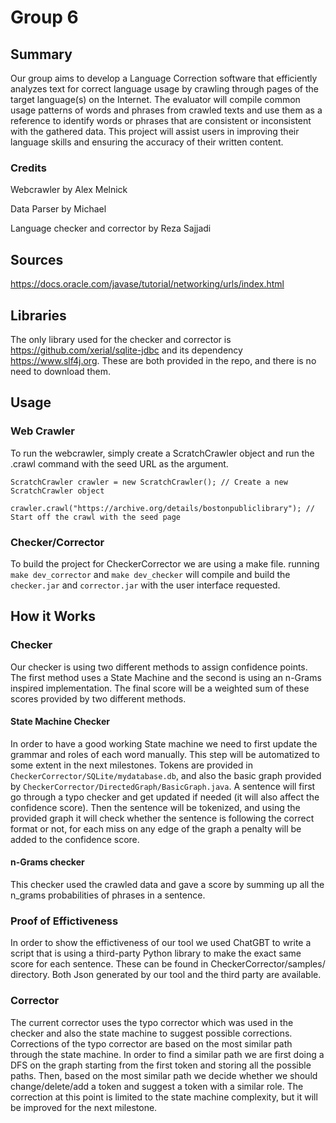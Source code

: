# Group 6
## Summary
Our group aims to develop a Language Correction software that efficiently analyzes text for correct language usage by crawling through pages of the target language(s) on the Internet. The evaluator will compile common usage patterns of words and phrases from crawled texts and use them as a reference to identify words or phrases that are consistent or inconsistent with the gathered data. This project will assist users in improving their language skills and ensuring the accuracy of their written content.

### Credits
Webcrawler by Alex Melnick 

Data Parser by Michael

Language checker and corrector by Reza Sajjadi

## Sources
https://docs.oracle.com/javase/tutorial/networking/urls/index.html

## Libraries
The only library used for the checker and corrector is https://github.com/xerial/sqlite-jdbc and its dependency https://www.slf4j.org. These are both provided in the repo, and there is no need to download them.

## Usage
### Web Crawler
To run the webcrawler, simply create a ScratchCrawler object and run the .crawl command with the seed URL as the argument.

`ScratchCrawler crawler = new ScratchCrawler(); // Create a new ScratchCrawler object`

`crawler.crawl("https://archive.org/details/bostonpubliclibrary"); // Start off the crawl with the seed page`

### Checker/Corrector
To build the project for CheckerCorrector we are using a make file. running `make dev_corrector` and `make dev_checker` will compile and build the `checker.jar` and `corrector.jar` with the user interface requested.

## How it Works
### Checker
Our checker is using two different methods to assign confidence points. The first method uses a State Machine and the second is using an n-Grams inspired implementation. The final score will be a weighted sum of these scores provided by two different methods.

#### State Machine Checker
In order to have a good working State machine we need to first update the grammar and roles of each word manually. This step will be automatized to some extent in the next milestones. Tokens are provided in `CheckerCorrector/SQLite/mydatabase.db`, and also the basic graph provided by `CheckerCorrector/DirectedGraph/BasicGraph.java`. A sentence will first go through a typo checker and get updated if needed (it will also affect the confidence score). Then the sentence will be tokenized, and using the provided graph it will check whether the sentence is following the correct format or not, for each miss on any edge of the graph a penalty will be added to the confidence score.

#### n-Grams checker
This checker used the crawled data and gave a score by summing up all the n_grams probabilities of phrases in a sentence.

### Proof of Effictiveness
In order to show the effictiveness of our tool we used ChatGBT to write a script that is using a third-party Python library to make the exact same score for each sentence. These can be found in CheckerCorrector/samples/ directory. Both Json generated by our tool and the third party are available.

### Corrector
The current corrector uses the typo corrector which was used in the checker and also the state machine to suggest possible corrections. Corrections of the typo corrector are based on the most similar path through the state machine. In order to find a similar path we are first doing a DFS on the graph starting from the first token and storing all the possible paths. Then, based on the most similar path we decide whether we should change/delete/add a token and suggest a token with a similar role.
The correction at this point is limited to the state machine complexity, but it will be improved for the next milestone.
